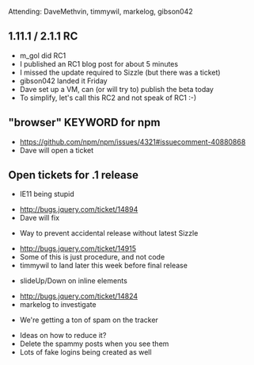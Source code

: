 Attending: DaveMethvin, timmywil, markelog, gibson042

## 1.11.1 / 2.1.1 RC
* m_gol did RC1
* I published an RC1 blog post for about 5 minutes
* I missed the update required to Sizzle (but there was a ticket)
* gibson042 landed it Friday
* Dave set up a VM, can (or will try to) publish the beta today
* To simplify, let's call this RC2 and not speak of RC1 :-)

## "browser" KEYWORD for npm
* https://github.com/npm/npm/issues/4321#issuecomment-40880868
* Dave will open a ticket

## Open tickets for .1 release
* IE11 being stupid
 - http://bugs.jquery.com/ticket/14894
 - Dave will fix
* Way to prevent accidental release without latest Sizzle
 - http://bugs.jquery.com/ticket/14915
 - Some of this is just procedure, and not code
 - timmywil to land later this week before final release
* slideUp/Down on inline elements
 - http://bugs.jquery.com/ticket/14824
 - markelog to investigate
* We're getting a ton of spam on the tracker
 - Ideas on how to reduce it?
 - Delete the spammy posts when you see them
 - Lots of fake logins being created as well

